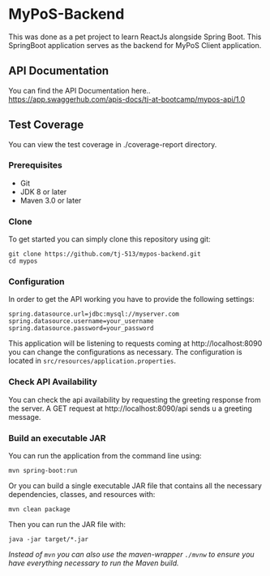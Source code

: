 # MyPoS-Backend

This was done as a pet project to learn ReactJs alongside Spring Boot.
This SpringBoot application serves as the backend for MyPoS Client application.


## API Documentation
You can find the API Documentation here..
https://app.swaggerhub.com/apis-docs/tj-at-bootcamp/mypos-api/1.0

## Test Coverage
You can view the test coverage in ./coverage-report directory.

### Prerequisites
* Git
* JDK 8 or later
* Maven 3.0 or later

### Clone
To get started you can simply clone this repository using git:
```
git clone https://github.com/tj-513/mypos-backend.git
cd mypos
```

### Configuration
In order to get the API working you have to provide the following settings:
```
spring.datasource.url=jdbc:mysql://myserver.com
spring.datasource.username=your_username
spring.datasource.password=your_password
```
This application will be listening to requests coming at http://localhost:8090 you can change the configurations as necessary.
The configuration is located in `src/resources/application.properties`.

### Check API Availability
You can check the api availability by requesting the greeting response from the server.
A GET request at http://localhost:8090/api sends u a greeting message.

### Build an executable JAR
You can run the application from the command line using:
```
mvn spring-boot:run
```
Or you can build a single executable JAR file that contains all the necessary dependencies, classes, and resources with:
```
mvn clean package
```
Then you can run the JAR file with:
```
java -jar target/*.jar
```

*Instead of `mvn` you can also use the maven-wrapper `./mvnw` to ensure you have everything necessary to run the Maven build.*
